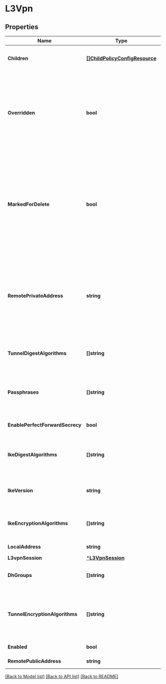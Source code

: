 # L3Vpn

## Properties
Name | Type | Description | Notes
------------ | ------------- | ------------- | -------------
**Children** | [**[]ChildPolicyConfigResource**](ChildPolicyConfigResource.md) | subtree for this type within policy tree containing nested elements.  | [optional] [default to null]
**Overridden** | **bool** | Global intent objects cannot be modified by the user. However, certain global intent objects can be overridden locally by use of this property. In such cases, the overridden local values take precedence over the globally defined values for the properties.  | [optional] [default to false]
**MarkedForDelete** | **bool** | Intent objects are not directly deleted from the system when a delete is invoked on them. They are marked for deletion and only when all the realized entities for that intent object gets deleted, the intent object is deleted. Objects that are marked for deletion are not returned in GET call. One can use the search API to get these objects.  | [optional] [default to false]
**RemotePrivateAddress** | **string** | This field is used to resolve conflicts in case of a remote site being behind NAT as remote public ip address is not enough. If it is not the case the remote public address should be provided here. If not provided, the value of this field is set to remote_public_address.  | [optional] [default to null]
**TunnelDigestAlgorithms** | **[]string** | Algorithm to be used for message digest during tunnel establishment. Default algorithm is empty.  | [optional] [default to null]
**Passphrases** | **[]string** | List of IPSec pre-shared keys used for IPSec authentication. If not specified, the older passphrase values are retained if there are any.  | [optional] [default to null]
**EnablePerfectForwardSecrecy** | **bool** | If true, perfect forward secrecy (PFS) is enabled.  | [optional] [default to true]
**IkeDigestAlgorithms** | **[]string** | Algorithm to be used for message digest during Internet Key Exchange(IKE) negotiation. Default is SHA2_256.  | [optional] [default to null]
**IkeVersion** | **string** | IKE protocol version to be used. IKE-Flex will initiate IKE-V2 and responds to both IKE-V1 and IKE-V2.  | [optional] [default to IKE_VERSION.V2]
**IkeEncryptionAlgorithms** | **[]string** | Algorithm to be used during Internet Key Exchange(IKE) negotiation. Default is AES_128.  | [optional] [default to null]
**LocalAddress** | **string** | IPv4 address of local gateway | [default to null]
**L3vpnSession** | [***L3VpnSession**](L3VpnSession.md) |  | [default to null]
**DhGroups** | **[]string** | Diffie-Hellman group to be used if PFS is enabled. Default group is GROUP14.  | [optional] [default to null]
**TunnelEncryptionAlgorithms** | **[]string** | Encryption algorithm to encrypt/decrypt the messages exchanged between IPSec VPN initiator and responder during tunnel negotiation. Default is AES_GCM_128.  | [optional] [default to null]
**Enabled** | **bool** | Flag to enable L3Vpn. Default is enabled.  | [optional] [default to true]
**RemotePublicAddress** | **string** | Public IPv4 address of remote gateway | [default to null]

[[Back to Model list]](../README.md#documentation-for-models) [[Back to API list]](../README.md#documentation-for-api-endpoints) [[Back to README]](../README.md)

